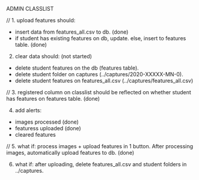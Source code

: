 ADMIN CLASSLIST

// 1. upload features should:

- insert data from features_all.csv to db. (done)
- if student has existing features on db, update. else, insert to features table. (done)

2. clear data should: (not started)

- delete student features on the db (features table).
- delete student folder on captures (../captures/2020-XXXXX-MN-0).
- delete student features on features_all.csv (../captures/features_all.csv)

// 3. registered column on classlist should be reflected on whether student has features on features table. (done)

4. add alerts:

- images processed (done)
- featuress uploaded (done)
- cleared features

// 5. what if: process images + upload features in 1 button. After processing images, automatically upload features to db. (done)

6. what if: after uploading, delete features_all.csv and student folders in ../captures.
